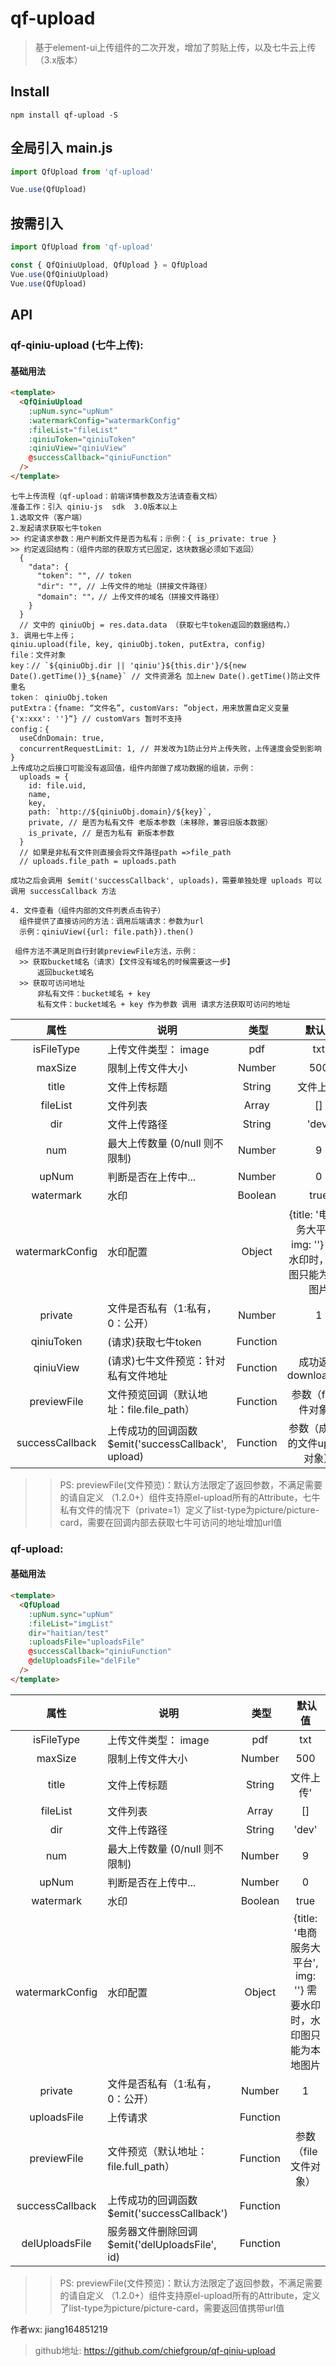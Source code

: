 # qf-upload

> 基于element-ui上传组件的二次开发，增加了剪贴上传，以及七牛云上传（3.x版本）

## Install
```shell
npm install qf-upload -S
```

## 全局引入 main.js
``` javascript
import QfUpload from 'qf-upload'

Vue.use(QfUpload)
```

## 按需引入
``` javascript
import QfUpload from 'qf-upload'

const { QfQiniuUpload, QfUpload } = QfUpload
Vue.use(QfQiniuUpload)
Vue.use(QfUpload)
```

## API

### qf-qiniu-upload (七牛上传):

#### 基础用法
```html
<template>
  <QfQiniuUpload
    :upNum.sync="upNum"
    :watermarkConfig="watermarkConfig"
    :fileList="fileList"
    :qiniuToken="qiniuToken"
    :qiniuView="qiniuView"
    @successCallback="qiniuFunction"
  />
</template>
```

```
七牛上传流程（qf-upload：前端详情参数及方法请查看文档）
准备工作：引入 qiniu-js  sdk  3.0版本以上
1.选取文件（客户端）
2.发起请求获取七牛token 
>> 约定请求参数：用户判断文件是否为私有；示例：{ is_private: true }
>> 约定返回结构：（组件内部的获取方式已固定，这块数据必须如下返回）
  {
    "data": {
      "token": "", // token
      "dir": "", // 上传文件的地址（拼接文件路径）
      "domain": ""，// 上传文件的域名（拼接文件路径）
    }
  }
  // 文中的 qiniuObj = res.data.data （获取七牛token返回的数据结构，）
3. 调用七牛上传；
qiniu.upload(file, key, qiniuObj.token, putExtra, config)
file：文件对象
key：// `${qiniuObj.dir || 'qiniu'}${this.dir'}/${new Date().getTime()}_${name}` // 文件资源名 加上new Date().getTime()防止文件重名
token： qiniuObj.token
putExtra：{fname: “文件名”, customVars: ”object，用来放置自定义变量 {'x:xxx': ''}“} // customVars 暂时不支持
config：{
  useCdnDomain: true, 
  concurrentRequestLimit: 1, // 并发改为1防止分片上传失败，上传速度会受到影响
}
上传成功之后接口可能没有返回值，组件内部做了成功数据的组装，示例：
  uploads = {
    id: file.uid,
    name,
    key, 
    path: `http://${qiniuObj.domain}/${key}`,
    private, // 是否为私有文件 老版本参数（未移除，兼容旧版本数据）
    is_private, // 是否为私有 新版本参数
  }
  // 如果是非私有文件则直接会将文件路径path =>file_path
  // uploads.file_path = uploads.path

成功之后会调用 $emit('successCallback', uploads)，需要单独处理 uploads 可以调用 successCallback 方法

4. 文件查看（组件内部的文件列表点击钩子）
  组件提供了直接访问的方法：调用后端请求：参数为url
  示例：qiniuView({url: file.path}).then()

 组件方法不满足则自行封装previewFile方法，示例：
  >> 获取bucket域名（请求）【文件没有域名的时候需要这一步】
      返回bucket域名
  >> 获取可访问地址
      非私有文件：bucket域名 + key
      私有文件：bucket域名 + key 作为参数 调用 请求方法获取可访问的地址
```

属性  |  说明  |  类型  |  默认值
:-------: | -------  |  :-------:  |  :-------:
isFileType  |  上传文件类型： image|pdf|txt|video|audio|xls|xlsx|zip|rar|ppt  |  String  |  ''
maxSize  |  限制上传文件大小  |  Number  |  500
title  |  文件上传标题  |  String  |  文件上传'
fileList  |  文件列表  |  Array  |  []
dir  |  文件上传路径  |  String  |  'dev'
num  |  最大上传数量 (0/null 则不限制)  |  Number  |  9
upNum  |  判断是否在上传中...  |  Number  |  0
watermark  |  水印  |  Boolean  |  true
watermarkConfig  |  水印配置  |  Object  |  {title: '电商服务大平台', img: ''} 需要水印时，水印图只能为本地图片
private  |  文件是否私有（1:私有，0：公开）  |  Number  |  1
qiniuToken  |  (请求)获取七牛token  |  Function  |  
qiniuView  |  (请求)七牛文件预览：针对私有文件地址  |  Function  |  成功返回download_url
previewFile  |  文件预览回调（默认地址：file.file_path） |  Function  |  参数（file文件对象）
successCallback  |  上传成功的回调函数 $emit('successCallback', upload)  |  Function  |  参数（成功后的文件upload对象）

>> PS: previewFile(文件预览)：默认方法限定了返回参数，不满足需要的请自定义
>> （1.2.0+）组件支持原el-upload所有的Attribute，七牛私有文件的情况下（private=1）定义了list-type为picture/picture-card，需要在回调内部去获取七牛可访问的地址增加url值

### qf-upload:

#### 基础用法
```html
<template>
  <QfUpload
    :upNum.sync="upNum"
    :fileList="imgList"
    dir="haitian/test"
    :uploadsFile="uploadsFile"
    @successCallback="qiniuFunction"
    @delUploadsFile="delFile"
  />
</template>
```

属性  |  说明  |  类型  |  默认值
:-------: | -------  |  :-------:  |  :-------:
isFileType  |  上传文件类型： image|pdf|txt|video|audio|xls|xlsx|zip|rar|ppt  |  String  |  ''
maxSize  |  限制上传文件大小  |  Number  |  500
title  |  文件上传标题  |  String  |  文件上传'
fileList  |  文件列表  |  Array  |  []
dir  |  文件上传路径  |  String  |  'dev'
num  |  最大上传数量 (0/null 则不限制)  |  Number  |  9
upNum  |  判断是否在上传中...  |  Number  |  0
watermark  |  水印  |  Boolean  |  true
watermarkConfig  |  水印配置  |  Object  |  {title: '电商服务大平台', img: ''} 需要水印时，水印图只能为本地图片
private  |  文件是否私有（1:私有，0：公开）  |  Number  |  1 
uploadsFile  |  上传请求  |  Function  |  
previewFile  |  文件预览（默认地址：file.full_path） |  Function  |  参数（file文件对象）
successCallback  |  上传成功的回调函数 $emit('successCallback')  |  Function  | 
delUploadsFile  |  服务器文件删除回调 $emit('delUploadsFile', id)  |  Function  | 

>> PS: previewFile(文件预览)：默认方法限定了返回参数，不满足需要的请自定义
>> （1.2.0+）组件支持原el-upload所有的Attribute，定义了list-type为picture/picture-card，需要返回值携带url值

作者wx: jiang164851219

> github地址: https://github.com/chiefgroup/qf-qiniu-upload